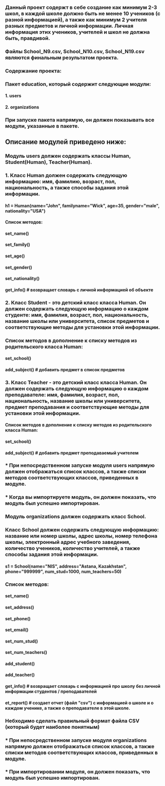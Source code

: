 ### Данный проект содержт в себе создание как минимум 2-3 школ, в каждой школе должно быть не менее 10 учеников (с разной информацией), а также как минимум 2 учителя разных предметов и личной информации. **Личная информация этих учеников, учителей и школ не должна быть, правдивой.**
### Файлы School_N9.csv, School_N10.csv, School_N19.csv являются финальным результатом проекта.
### Содержание проекта:

### Пакет **education**, который содержит следующие модули:
#### 1. users
#### 2. organizations

### При запуске пакета напрямую, он должен показывать все модули, указанные в пакете.

## Описание модулей приведено ниже:
### Модуль **users** должен содержать классы **Human, Student(Human), Teacher(Human)**.

### 1. Класс **Human** должен содержать следующую информацию: имя, фамилию, возраст, пол, национальность, а также способы задания этой информации.
#### h1 = Human(name="John", familyname="Wick", age=35, gender="male", nationality="USA")
#### Список методов:
#### set_name()
#### set_family()
#### set_age()
#### set_gender()
#### set_nationality()
#### get_info() # возвращает словарь с личной информацией об объекте

### 2. Класс **Student** - это детский класс класса Human. Он должен содержать следующую информацию о каждом студенте: имя, фамилия, возраст, пол, национальность, название школы или университета, список предметов и соответствующие методы для установки этой информации.
### Список методов в дополнение к списку методов из родительского класса Human:
#### set_school()
#### add_subject() # добавить предмет в список предметов

### 3. Класс **Teacher** - это детский класс класса Human. Он должен содержать следующую информацию о каждом преподавателе: имя, фамилия, возраст, пол, национальность, название школы или университета, предмет преподавания и соответствующие методы для установки этой информации.
#### Список методов в дополнение к списку методов из родительского класса Human:
#### set_school()
#### add_subject() # добавить предмет преподаваемый учителем
### * При непосредственном запуске модуля **users** напрямую должен отображаться список классов, а также списки методов соответствующих классов, приведенных в модуле.
### * Когда вы импортируете модуль, он должен показать, что модуль был успешно импортирован.

### Модуль **organizations** должен содержать класс **School**.

### Класс **School** должен содержать следующую информацию: название или номер школы, адрес школы, номер телефона школы, электронный адрес учебного заведения, количество учеников, количество учителей, а также способы задания этой информации.
#### s1 = School(name="NIS", address="Astana, Kazakhstan", phone="999999", num_stud=1000, num_teachers=50)
### Список методов:
#### set_name()
#### set_address()
#### set_phone()
#### set_email()
#### set_num_stud()
#### set_num_teachers()
#### add_student()
#### add_teacher()
#### get_info() # возвращает словарь с информацией про школу без личной информации студентов / преподавателей
#### et_report() # создает отчет (файл "csv") с информацией о школе и о каждом ученике, а также о преподавателе в этой школе. 

### **Небходимо сделать правильный формат файла CSV (который будет наиболее понятным)**

### * При непосредственном запуске модуля **organizations** напрямую должен отображаться список классов, а также списки методов соответствующих классов, приведенных в модуле.

### * При импортировании модуля, он должен показать, что модуль был успешно импортирован.
